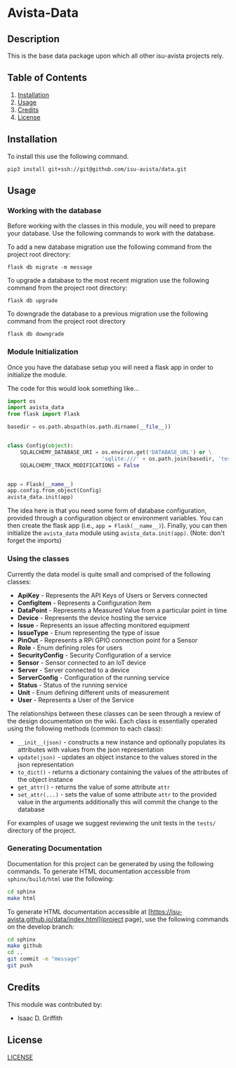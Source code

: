 # Avista-Data


## Description

This is the base data package upon which all other isu-avista projects rely.

## Table of Contents

1. [Installation](#installation)
2. [Usage](#usage)
3. [Credits](#credits)
4. [License](#license)

## Installation

To install this use the following command.

```
pip3 install git+ssh://git@github.com/isu-avista/data.git
```

## Usage

### Working with the database

Before working with the classes in this module, you will need to prepare your database. Use the following commands to work with the database.

To add a new database migration use the following command from the project root directory:

```
flask db migrate -m message
```

To upgrade a database to the most recent migration use the following command from the project root directory:

```
flask db upgrade
```

To downgrade the database to a previous migration use the following command from the project root directory

```
flask db downgrade
```

### Module Initialization

Once you have the database setup you will need a flask app in order to initialize the module.

The code for this would look something like...

```python
import os
import avista_data
from flask import Flask

basedir = os.path.abspath(os.path.dirname(__file__))


class Config(object):
    SQLALCHEMY_DATABASE_URI = os.environ.get('DATABASE_URL') or \
                              'sqlite:///' + os.path.join(basedir, 'test.db')
    SQLALCHEMY_TRACK_MODIFICATIONS = False


app = Flask(__name__)
app.config.from_object(Config)
avista_data.init(app)
```

The idea here is that you need some form of database configuration, provided through a configuration object
or environment variables. You can then create the flask app (i.e., `app = Flask(__name__)`). Finally, you can
then initialize the `avista_data` module using `avista_data.init(app)`. (Note: don't forget the imports)

### Using the classes

Currently the data model is quite small and comprised of the following classes:

* **ApiKey** - Represents the API Keys of Users or Servers connected
* **ConfigItem** - Represents a Configuration Item
* **DataPoint** - Represents a Measured Value from a particular point in time
* **Device** - Represents the device hosting the service
* **Issue** - Represents an issue affecting monitored equipment
* **IssueType** - Enum representing the type of issue
* **PinOut** - Represents a RPi GPIO connection point for a Sensor
* **Role** - Enum defining roles for users
* **SecurityConfig** - Security Configuration of a service 
* **Sensor** - Sensor connected to an IoT device
* **Server** - Server connected to a device
* **ServerConfig** - Configuration of the running service
* **Status** - Status of the running service
* **Unit** - Enum defining different units of measurement
* **User** - Represents a User of the Service

The relationships between these classes can be seen through a review of the design documentation
on the wiki. Each class is essentially operated using the following methods (common to each class):

* `__init__(json)` - constructs a new instance and optionally populates its attributes with values from the json representation
* `update(json)` - updates an object instance to the values stored in the json representation
* `to_dict()` - returns a dictionary containing the values of the attributes of the object instance
* `get_attr()` - returns the value of some attribute `attr`
* `set_attr(...)` - sets the value of some attribute `attr` to the provided value in the arguments additionally this will commit the change to the database

For examples of usage we suggest reviewing the unit tests in the `tests/` directory of the project.

### Generating Documentation

Documentation for this project can be generated by using the following commands.
To generate HTML documentation accessible from `sphinx/build/html` use the following:

```bash
cd sphinx
make html
``` 

To generate HTML documentation accessible at [https://isu-avista.github.io/data/index.html](project page),
use the following commands on the develop branch:

```bash
cd sphinx
make github
cd ..
git commit -m "message"
git push
```

## Credits

This module was contributed by:

- Isaac D. Griffith

## License

[LICENSE](LICENSE)

